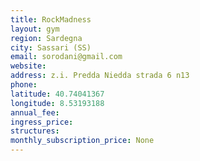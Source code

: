 ```yaml
---
title: RockMadness
layout: gym
region: Sardegna
city: Sassari (SS)
email: sorodani@gmail.com
website: 
address: z.i. Predda Niedda strada 6 n13
phone: 
latitude: 40.74041367
longitude: 8.53193188
annual_fee: 
ingress_price: 
structures: 
monthly_subscription_price: None
---
```


